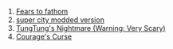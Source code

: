 1.    [Fears to fathom](https://drive.google.com/file/d/1hZGY9IE1Ss5WsnvlS1bvQDJA8cllKDc0/view?usp=drive_link)
2.    [super city modded version](https://drive.google.com/file/d/1scDmzYt87YobmfFm9PxHhnFCGu8ujrLc/view?usp=sharing)
3.    [TungTung's Nightmare (Warning: Very Scary)](https://drive.google.com/file/d/1LwVCw3THJGz3vrt6eh75qCAPks-9kQx8/view?usp=sharing)
4.    [Courage's Curse](https://drive.google.com/file/d/19nWyDsAt46IHzH76OHJxPU2kn8dduPL0/view?usp=drive_link)
